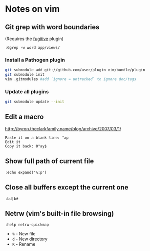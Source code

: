 # Notes on vim

## Git grep with word boundaries

(Requires the [fugitive](https://github.com/tpope/vim-fugitive) plugin)

```VimL
:Ggrep -w word app/views/
```

### Install a Pathogen plugin

```bash
git submodule add git://github.com/user/plugin vim/bundle/plugin
git submodule init
vim .gitmodules #add `ignore = untracked` to ignore doc/tags
```

### Update all plugins

```bash
git submodule update --init
```

## Edit a macro

http://byron.theclarkfamily.name/blog/archive/2007/03/1/

```
Paste it on a blank line: "ap
Edit it
Copy it back: 0"ay$ 
```

## Show full path of current file

```VimL
:echo expand('%:p')
```

## Close all buffers except the current one

```VimL
:bd|b#
```

## Netrw (vim's built-in file browsing) 

`:help netrw-quickmap`

* `%` - New file
* `d` - New directory
* `R` - Rename
